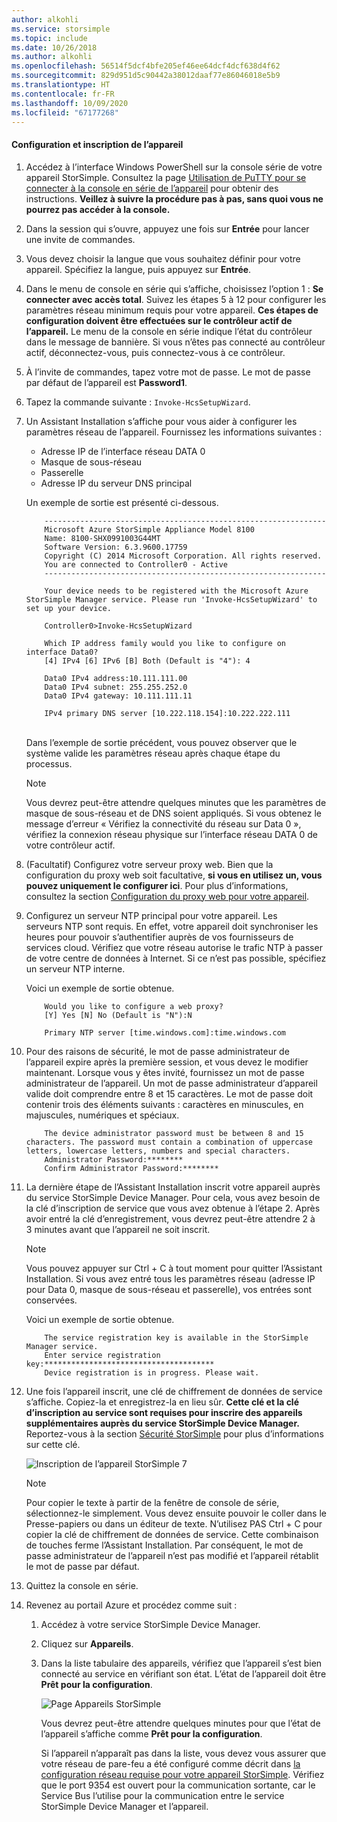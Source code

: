 ```yaml
---
author: alkohli
ms.service: storsimple
ms.topic: include
ms.date: 10/26/2018
ms.author: alkohli
ms.openlocfilehash: 56514f5dcf4bfe205ef46ee64dcf4dcf638d4f62
ms.sourcegitcommit: 829d951d5c90442a38012daaf77e86046018e5b9
ms.translationtype: HT
ms.contentlocale: fr-FR
ms.lasthandoff: 10/09/2020
ms.locfileid: "67177268"
---
```

#### <a name="to-configure-and-register-the-device"></a>Configuration et inscription de l’appareil

1. Accédez à l’interface Windows PowerShell sur la console série de votre appareil StorSimple. Consultez la page [Utilisation de PuTTY pour se connecter à la console en série de l’appareil](#use-putty-to-connect-to-the-device-serial-console) pour obtenir des instructions. **Veillez à suivre la procédure pas à pas, sans quoi vous ne pourrez pas accéder à la console.**

2. Dans la session qui s’ouvre, appuyez une fois sur **Entrée** pour lancer une invite de commandes.

3. Vous devez choisir la langue que vous souhaitez définir pour votre appareil. Spécifiez la langue, puis appuyez sur **Entrée**.

4. Dans le menu de console en série qui s’affiche, choisissez l’option 1 : **Se connecter avec accès total**.
     Suivez les étapes 5 à 12 pour configurer les paramètres réseau minimum requis pour votre appareil. **Ces étapes de configuration doivent être effectuées sur le contrôleur actif de l’appareil.** Le menu de la console en série indique l’état du contrôleur dans le message de bannière. Si vous n’êtes pas connecté au contrôleur actif, déconnectez-vous, puis connectez-vous à ce contrôleur.

5. À l’invite de commandes, tapez votre mot de passe. Le mot de passe par défaut de l’appareil est **Password1**.

6. Tapez la commande suivante : `Invoke-HcsSetupWizard`.

7. Un Assistant Installation s’affiche pour vous aider à configurer les paramètres réseau de l’appareil. Fournissez les informations suivantes :
   
   * Adresse IP de l’interface réseau DATA 0
   * Masque de sous-réseau
   * Passerelle
   * Adresse IP du serveur DNS principal

   Un exemple de sortie est présenté ci-dessous.

    ```
        ---------------------------------------------------------------
        Microsoft Azure StorSimple Appliance Model 8100
        Name: 8100-SHX0991003G44MT
        Software Version: 6.3.9600.17759
        Copyright (C) 2014 Microsoft Corporation. All rights reserved.
        You are connected to Controller0 - Active
        ---------------------------------------------------------------

        Your device needs to be registered with the Microsoft Azure StorSimple Manager service. Please run 'Invoke-HcsSetupWizard' to set up your device.

        Controller0>Invoke-HcsSetupWizard

        Which IP address family would you like to configure on interface Data0?
        [4] IPv4 [6] IPv6 [B] Both (Default is "4"): 4

        Data0 IPv4 address:10.111.111.00
        Data0 IPv4 subnet: 255.255.252.0
        Data0 IPv4 gateway: 10.111.111.11

        IPv4 primary DNS server [10.222.118.154]:10.222.222.111
    ```

    <br>
    Dans l’exemple de sortie précédent, vous pouvez observer que le système valide les paramètres réseau après chaque étape du processus.

     > [!NOTE]
     > Vous devrez peut-être attendre quelques minutes que les paramètres de masque de sous-réseau et de DNS soient appliqués. Si vous obtenez le message d’erreur « Vérifiez la connectivité du réseau sur Data 0 », vérifiez la connexion réseau physique sur l’interface réseau DATA 0 de votre contrôleur actif.

8. (Facultatif) Configurez votre serveur proxy web. Bien que la configuration du proxy web soit facultative, **si vous en utilisez un, vous pouvez uniquement le configurer ici**. Pour plus d’informations, consultez la section [Configuration du proxy web pour votre appareil](../articles/storsimple/storsimple-8000-configure-web-proxy.md).
9. Configurez un serveur NTP principal pour votre appareil. Les serveurs NTP sont requis. En effet, votre appareil doit synchroniser les heures pour pouvoir s’authentifier auprès de vos fournisseurs de services cloud. Vérifiez que votre réseau autorise le trafic NTP à passer de votre centre de données à Internet. Si ce n’est pas possible, spécifiez un serveur NTP interne.

    Voici un exemple de sortie obtenue.

    ```
        Would you like to configure a web proxy?
        [Y] Yes [N] No (Default is "N"):N

        Primary NTP server [time.windows.com]:time.windows.com

    ```

10. Pour des raisons de sécurité, le mot de passe administrateur de l’appareil expire après la première session, et vous devez le modifier maintenant. Lorsque vous y êtes invité, fournissez un mot de passe administrateur de l’appareil. Un mot de passe administrateur d’appareil valide doit comprendre entre 8 et 15 caractères. Le mot de passe doit contenir trois des éléments suivants : caractères en minuscules, en majuscules, numériques et spéciaux.

    ```
        The device administrator password must be between 8 and 15 characters. The password must contain a combination of uppercase letters, lowercase letters, numbers and special characters.
        Administrator Password:********
        Confirm Administrator Password:********
    ```
11. La dernière étape de l’Assistant Installation inscrit votre appareil auprès du service StorSimple Device Manager. Pour cela, vous avez besoin de la clé d’inscription de service que vous avez obtenue à l’étape 2. Après avoir entré la clé d’enregistrement, vous devrez peut-être attendre 2 à 3 minutes avant que l’appareil ne soit inscrit.
    
    > [!NOTE]
    > Vous pouvez appuyer sur Ctrl + C à tout moment pour quitter l’Assistant Installation. Si vous avez entré tous les paramètres réseau (adresse IP pour Data 0, masque de sous-réseau et passerelle), vos entrées sont conservées.
    
    Voici un exemple de sortie obtenue.

    ```
        The service registration key is available in the StorSimple Manager service.
        Enter service registration key:**************************************
        Device registration is in progress. Please wait.

    ```

12. Une fois l’appareil inscrit, une clé de chiffrement de données de service s’affiche. Copiez-la et enregistrez-la en lieu sûr. **Cette clé et la clé d’inscription au service sont requises pour inscrire des appareils supplémentaires auprès du service StorSimple Device Manager.** Reportez-vous à la section [Sécurité StorSimple](../articles/storsimple/storsimple-security.md) pour plus d’informations sur cette clé.
    
    ![Inscription de l’appareil StorSimple 7](./media/storsimple-8000-configure-and-register-device-u2/step3pssetup1.png)
    
    > [!NOTE]
    > Pour copier le texte à partir de la fenêtre de console de série, sélectionnez-le simplement. Vous devez ensuite pouvoir le coller dans le Presse-papiers ou dans un éditeur de texte. N’utilisez PAS Ctrl + C pour copier la clé de chiffrement de données de service. Cette combinaison de touches ferme l’Assistant Installation. Par conséquent, le mot de passe administrateur de l’appareil n’est pas modifié et l’appareil rétablit le mot de passe par défaut.
    
13. Quittez la console en série.
14. Revenez au portail Azure et procédez comme suit :
    
    1. Accédez à votre service StorSimple Device Manager.
    2. Cliquez sur **Appareils**.
    3. Dans la liste tabulaire des appareils, vérifiez que l’appareil s’est bien connecté au service en vérifiant son état. L’état de l’appareil doit être **Prêt pour la configuration**.
       
        ![Page Appareils StorSimple](./media/storsimple-8000-configure-and-register-device-u2/step3pssetup2.png)
       
        Vous devrez peut-être attendre quelques minutes pour que l’état de l’appareil s’affiche comme **Prêt pour la configuration**.
       
        Si l’appareil n’apparaît pas dans la liste, vous devez vous assurer que votre réseau de pare-feu a été configuré comme décrit dans [la configuration réseau requise pour votre appareil StorSimple](../articles/storsimple/storsimple-8000-system-requirements.md). Vérifiez que le port 9354 est ouvert pour la communication sortante, car le Service Bus l’utilise pour la communication entre le service StorSimple Device Manager et l’appareil.

